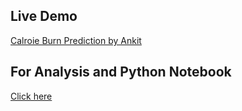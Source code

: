 ## Live Demo
[Calroie Burn Prediction by Ankit](https://ankitchaurasia.com/ai/calorie-burnt-prediction)

## For Analysis and Python Notebook
[Click here](/CalorieBurnPrediction.ipynb)
